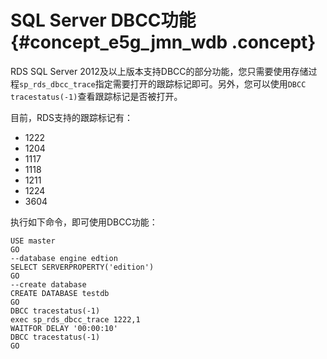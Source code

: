 # SQL Server DBCC功能 {#concept_e5g_jmn_wdb .concept}

RDS SQL Server 2012及以上版本支持DBCC的部分功能，您只需要使用存储过程`sp_rds_dbcc_trace`指定需要打开的跟踪标记即可。另外，您可以使用`DBCC tracestatus(-1)`查看跟踪标记是否被打开。

目前，RDS支持的跟踪标记有：

-   1222
-   1204
-   1117
-   1118
-   1211
-   1224
-   3604

执行如下命令，即可使用DBCC功能：

```
USE master
GO
--database engine edtion
SELECT SERVERPROPERTY('edition')
GO
--create database
CREATE DATABASE testdb
GO
DBCC tracestatus(-1)
exec sp_rds_dbcc_trace 1222,1
WAITFOR DELAY '00:00:10'
DBCC tracestatus(-1)
GO
```

